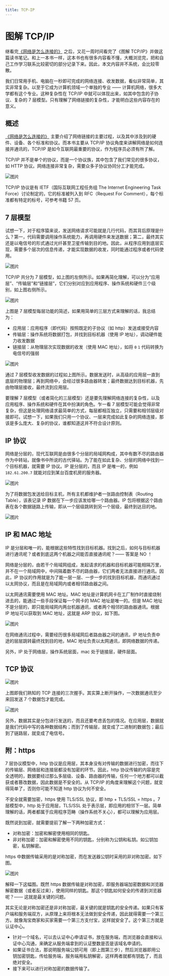```yaml
---
title: TCP-IP
---
```

# 图解 TCP/IP

继看完[《网络是怎么连接的》](./网络是怎么连接的.md) 之后，又花一周时间看完了《图解 TCP/IP》并做这篇读书笔记。和上一本书一样，这本书也有很多内容看不懂，大概浏览完，把和自己工作学习联系比较密切的部分记录下来。因此，本文内容并不系统，会比较零散。

我们日常用手机、电脑在一秒即可完成的网络连接、收发数据，看似非常简单，其实非常复杂。以至于它成为计算机领域一个单独的专业 —— 计算机网络，很多大学都有这个专业。这种复杂性在 TCP/IP 中就可以体现出来，如其中包含的子协议、复杂的 7 层模型。只有理解了网络链接的复杂性，才能明白这些内容存在的意义。

## 概述

[《网络是怎么连接的》](./网络是怎么连接的.md) 主要介绍了网络链接的主要过程，以及其中涉及到的硬件、设备、各个标准和协议。而本书主要从 TCP/IP 协议角度来讲解网络是如何连接并通讯的，TCP/IP 是如今互联网最重要的协议，作为程序员必须有所了解。

TCP/IP 并不是单个的协议，而是一个协议族，其中包含了我们常见的很多协议，如 HTTP 协议。网络连接非常复杂，需要众多子协议协同分工才能完成。

![图片](./img/02/01.png)

TCP/IP 协议是有 IETF（国际互联网工程任务组 The Internet Engineering Task Force）讨论制定的，它的标准被列入到 RFC（Request For Comment），每个标准都有特定的标号，可参考书籍 57 页。

## 7 层模型

试想一下，对于程序猿来说，发送网络请求可能就是几行代码，而其背后原理是什么？第一，代码需要调用操作系统能力，再调用硬件来发送数据；第二，最终其实还是以电信号的形式通过光纤甚至卫星传输到目的地。因此，从程序应用到底层实现，需要多个层次的信息传递，才能实现数据的收发，同时能通过程序或者代码使用。

![图片](./img/02/04.png)

TCP/IP 共分为 7 层模型，如上图的左侧所示。如果再简化理解，可以分为“应用层”、“传输层”和“链接层”，它们分别对应到应用程序、操作系统和硬件三个级别，如上图右侧所示。

![图片](./img/02/03.png)

上图是 7 层模型每层功能的简述，如果用简单的三层方式来理解的话，我总结为：

- 应用层：应用程序（即代码）按照既定的子协议（如 http）发送或接受内容
- 传输层：操作系统将数据打包，并找到目标机器（使用 IP 地址），调动硬件能力收发数据
- 链接层：从物理层次实现数据的收发（使用 MAC 地址），如将 `0` `1` 代码转换为电信号的强弱

![图片](./img/02/06.png)

通过 7 层模型收发数据的过程如上图所示。数据发送时，从高级的应用层一直到底层的物理层；再到网络中，会经过很多路由器转发；最终数据达到目标机器，先由物理层接收，最终流到应用层。

要理解 7 层模型（或者简化的三层模型）还是要先理解网络连接的复杂性，以及应用程序、操作系统和硬件在其中扮演的角色。乍一看 7 层模型可能会觉得非常复杂，但这是处理网络请求最简单的方式，每层都相互独立，只需要和相邻层级对接即可。试想一下，如果我们只用一个协议、一层来完成如此复杂的网络连接，那该是多么庞大、复杂的协议，谁都知道这并不符合设计原则。

## IP 协议

网络是分层的，现代互联网是由很多个分层的局域网构成，其中有数不尽的路由器作为中转站，就像书中所说的古代驿站。为了能在如此复杂、分层的网络中找到一个目标机器，就需要 IP 协议。IP 是分层的，而且 IP 是唯一的，例如 `182.61.200.7` 就能对应到某台百度机房的服务器。

![图片](./img/02/07.png)

为了将数据包发送给目标主机，所有主机都维护者一张路由控制表（Routing Table），该表记录 IP 数据在下一步应该发给哪一个路由器。IP 包将根据这个路由表在各个数据链路上传输，即从一个层级跳转到另一个层级，最终到达目的地。

![图片](./img/02/08.png)

## IP 和 MAC 地址

IP 是分层和唯一的，能根据这些特性找到目标机器。找到之后，如何与目标机器进行通讯呢？或者到底这两个机器之间能否直接通讯呢？—— 答案是 NO ！

网络是分层的，由若干个局域网组成，发起请求的机器和目标机器可能相隔万里，并不在一个局域网中，中间隔着数不尽的路由器，它们两者无法直接进行通讯。因此，IP 协议的作用就是为了能一层一层、一步一步的找到目标机器，而通讯通过以太网协议，而且是在局域网内或者相邻路由器之间。

以太网通讯需要使用 MAC 地址。MAC 地址是计算机网卡在工厂制作时直接烧制进去的，能通过一些手段保证每一个网卡的 MAC 地址是唯一的。但是 MAC 地址不是分层的，即只能局域网内两台机器通讯，或者两个相邻的路由器通讯。根据 IP 地址可以获取到 MAC 地址，这就是 ARP 协议，如下图。

![图片](./img/02/09.png)

在网络通讯过程中，需要经历很多局域网后者路由器之间的通讯，IP 地址负责中途的层层跳转最终找到目的地，MAC 地址负责以太网通讯，即网络数据的传递。

另外，IP 处于网络层，操作系统层面，mac 处于链接层，硬件层面。

## TCP 协议

![图片](./img/02/10.png)

上图即我们熟知的 TCP 连接的三次握手。其实算上断开操作，一次数据通讯至少来回发送 7 个数据包才能完成。

![图片](./img/02/02.png)

另外，数据其实是分包进行发送的，而且还要考虑丢包的情况。在应用层，数据就是我们代码中写的各种数据结构；而到了传输层，就变成了二进制的数据包；最后到了链路层，就变成了电信号。

## 附：https

7 层协议模型中，http 协议是应用层，其本身没有对传输的数据进行加密，而往下的传输层、网络层和连接层都没有加密的环节。因此，http 协议传输的内容是完全透明的，数据要经过那么多层级、设备、路由器的传输，任何一个地方都可以截获或者篡改数据，因此数据是不安全的。从 TCP/IP 的角度来理解这个问题，就变得简单了，否则你可能不知道 http 协议为何不安全。

不安全就需要加密，https 使用 TLS/SSL 协议，即 http + TLS/SSL = https 。7 层模型中，http 处于应用层，TLS/SSL 处于表示层，即应用的相邻下一层。简单理解的话，两者都属于应用程序范畴（操作系统不关心），都可以理解为应用层。

既然说到加密，就需要提前了解一下两种加密方式：

- 对称加密：加密和解密使用相同的钥匙。
- 非对称加密：加密和解密使用不同的钥匙，分别称为公钥和私钥。如公钥加密，私钥解密。

https 中数据传输采用的是对称加密，而在发送器公钥时采用的非对称加密。如下图。

![图片](./img/02/11.png)

解释一下这幅图。既然 https 数据传输是对称加密，即服务器端加密数据和浏览器解密数据（或者反过来），使用同样的钥匙。那这个钥匙如何安全的传递到浏览器呢？—— 这就是最关键的问题。

其实无论是对称加密还是非对称加密，最关键的就是钥匙的安全传递。如果只有客户端和服务端双方，从原理上来将根本无法做到安全传递，因此就得需要一个第三方。就像淘宝商家和买家需要一个第三方支付宝，这样就安全了。这个第三方就是认证中心。

- 针对一个域名，可以去认证中心申请证书，放在服务端，而浏览器会直接和认证中心沟通，来确定从服务端拿到的认证整数是否是该域名申请的。
- 如果证书合法，那说明服务端公钥可用（即上图第三步），然后浏览器即用公钥加密钥匙，传给服务端，服务端用私钥解密，这样两者就都有钥匙了，而且绝对安全。
- 接下来可以进行对称加密的数据传输了。